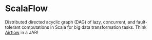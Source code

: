 # ScalaFlow
Distributed directed acyclic graph (DAG) of lazy, concurrent, and fault-tolerant computations in Scala for big data transformation tasks. Think [Airflow](https://airflow.apache.org/) in a JAR!
